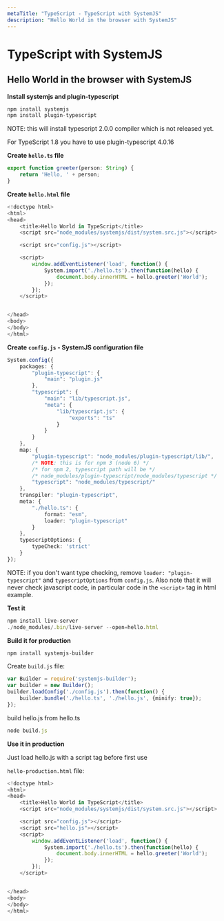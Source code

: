 ```yaml
---
metaTitle: "TypeScript - TypeScript with SystemJS"
description: "Hello World in the browser with SystemJS"
---
```


# TypeScript with SystemJS



## Hello World in the browser with SystemJS


**Install systemjs and plugin-typescript**

```ts
npm install systemjs
npm install plugin-typescript

```

NOTE: this will install typescript 2.0.0 compiler which is not released yet.

For TypeScript 1.8 you have to use plugin-typescript 4.0.16

**Create `hello.ts` file**

```ts
export function greeter(person: String) {
    return 'Hello, ' + person;
}

```

**Create `hello.html` file**

```ts
<!doctype html>
<html>
<head>
    <title>Hello World in TypeScript</title>
    <script src="node_modules/systemjs/dist/system.src.js"></script>

    <script src="config.js"></script>

    <script>
        window.addEventListener('load', function() {
            System.import('./hello.ts').then(function(hello) {
                document.body.innerHTML = hello.greeter('World');
            });
        });
    </script>


</head>
<body>
</body>
</html>

```

**Create `config.js` - SystemJS configuration file**

```ts
System.config({
    packages: {
        "plugin-typescript": {
            "main": "plugin.js"
        },
        "typescript": {
            "main": "lib/typescript.js",
            "meta": {
                "lib/typescript.js": {
                    "exports": "ts"
                }
            }
        }
    },
    map: {
        "plugin-typescript": "node_modules/plugin-typescript/lib/",
        /* NOTE: this is for npm 3 (node 6) */
        /* for npm 2, typescript path will be */
        /* node_modules/plugin-typescript/node_modules/typescript */
        "typescript": "node_modules/typescript/"
    },
    transpiler: "plugin-typescript",
    meta: {
        "./hello.ts": {
            format: "esm",
            loader: "plugin-typescript"
        }
    },
    typescriptOptions: {
        typeCheck: 'strict'
    }
});

```

NOTE: if you don't want type checking, remove `loader: "plugin-typescript"` and `typescriptOptions` from `config.js`. Also note that it will never check javascript code, in particular code in the `<script>` tag in html example.

**Test it**

```ts
npm install live-server
./node_modules/.bin/live-server --open=hello.html

```

**Build it for production**

```ts
npm install systemjs-builder

```

Create `build.js` file:

```ts
var Builder = require('systemjs-builder');
var builder = new Builder();
builder.loadConfig('./config.js').then(function() {
    builder.bundle('./hello.ts', './hello.js', {minify: true});
});

```

build hello.js from hello.ts

```ts
node build.js

```

**Use it in production**

Just load hello.js with a script tag before first use

`hello-production.html` file:

```ts
<!doctype html>
<html>
<head>
    <title>Hello World in TypeScript</title>
    <script src="node_modules/systemjs/dist/system.src.js"></script>

    <script src="config.js"></script>
    <script src="hello.js"></script>
    <script>
        window.addEventListener('load', function() {
            System.import('./hello.ts').then(function(hello) {
                document.body.innerHTML = hello.greeter('World');
            });
        });
    </script>


</head>
<body>
</body>
</html>

```

